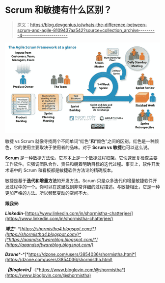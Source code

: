 # Scrum 和敏捷有什么区别？

> 原文：<https://blog.devgenius.io/whats-the-difference-between-scrum-and-agile-8109437aa542?source=collection_archive---------4----------------------->

![](img/cd62d0c6a803e47540cb4ddd8775cdfe.png)

敏捷 vs Scrum 就像寻找两个不同单词“红色”**和**“颜色”之间的区别。红色是一种颜色，它的使用主要取决于使用者的品味。对于 **Scrum vs 敏捷**也可以这么说。

**Scrum** 是一种敏捷方法论。它基本上是一个敏捷过程框架。它快速反复检查主要工作软件。它强调团队合作、责任和朝着明确目标的迭代过程。事实上，软件开发术语中的 Scrum 和看板都是敏捷软件方法论的精确版本。

敏捷是基于**迭代和增量方法**的开发方法。Scrum 只是众多迭代和增量敏捷软件开发过程中的一个。你可以在这里找到非常详细的过程描述。与敏捷相比，它是一种更加严格的方法。所以频繁变动的空间不大。

**跟我来:**

***LinkedIn***-[https://www.linkedin.com/in/shormistha-chatterjee/](https://www.linkedin.com/in/shormistha-chatterjee/)

***博主****-*[*https://shormistha4.blogspot.com/*](https://shormistha4.blogspot.com/)*[*https://qaandsoftwareblog.blogspot.com/*](https://qaandsoftwareblog.blogspot.com/)*

***Dzone****-*[*https://dzone.com/users/3854036/shormistha.html*](https://dzone.com/users/3854036/shormistha.html)

***【Bloglovin】***-[*https://www.bloglovin.com/@shormistha*](https://www.bloglovin.com/@shormistha)